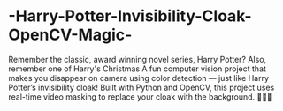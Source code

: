 # -Harry-Potter-Invisibility-Cloak-OpenCV-Magic-
Remember the classic, award winning novel series, Harry Potter?
Also, remember one of Harry's Christmas
A fun computer vision project that makes you disappear on camera using color detection — just like Harry Potter’s invisibility cloak! Built with Python and OpenCV, this project uses real-time video masking to replace your cloak with the background. 🧙‍♂️✨
